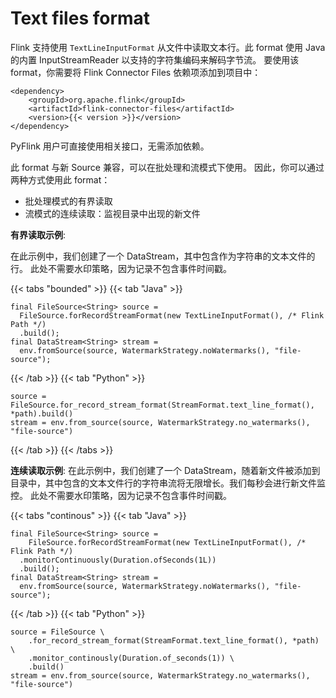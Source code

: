 <!--
Licensed to the Apache Software Foundation (ASF) under one
or more contributor license agreements.  See the NOTICE file
distributed with this work for additional information
regarding copyright ownership.  The ASF licenses this file
to you under the Apache License, Version 2.0 (the
"License"); you may not use this file except in compliance
with the License.  You may obtain a copy of the License at

  http://www.apache.org/licenses/LICENSE-2.0

Unless required by applicable law or agreed to in writing,
software distributed under the License is distributed on an
"AS IS" BASIS, WITHOUT WARRANTIES OR CONDITIONS OF ANY
KIND, either express or implied.  See the License for the
specific language governing permissions and limitations
under the License.
-->

# Text files format

Flink 支持使用 `TextLineInputFormat` 从文件中读取文本行。此 format 使用 Java 的内置 InputStreamReader 以支持的字符集编码来解码字节流。 要使用该 format，你需要将
Flink Connector Files 依赖项添加到项目中：

```
<dependency>
	<groupId>org.apache.flink</groupId>
	<artifactId>flink-connector-files</artifactId>
	<version>{{< version >}}</version>
</dependency>
```

PyFlink 用户可直接使用相关接口，无需添加依赖。

此 format 与新 Source 兼容，可以在批处理和流模式下使用。 因此，你可以通过两种方式使用此 format：

- 批处理模式的有界读取
- 流模式的连续读取：监视目录中出现的新文件

**有界读取示例**:

在此示例中，我们创建了一个 DataStream，其中包含作为字符串的文本文件的行。 此处不需要水印策略，因为记录不包含事件时间戳。

{{< tabs "bounded" >}} {{< tab "Java" >}}

```
final FileSource<String> source =
  FileSource.forRecordStreamFormat(new TextLineInputFormat(), /* Flink Path */)
  .build();
final DataStream<String> stream =
  env.fromSource(source, WatermarkStrategy.noWatermarks(), "file-source");
```

{{< /tab >}} {{< tab "Python" >}}

```
source = FileSource.for_record_stream_format(StreamFormat.text_line_format(), *path).build()
stream = env.from_source(source, WatermarkStrategy.no_watermarks(), "file-source")
```

{{< /tab >}} {{< /tabs >}}

**连续读取示例**:
在此示例中，我们创建了一个 DataStream，随着新文件被添加到目录中，其中包含的文本文件行的字符串流将无限增长。我们每秒会进行新文件监控。 此处不需要水印策略，因为记录不包含事件时间戳。

{{< tabs "continous" >}} {{< tab "Java" >}}

```
final FileSource<String> source =
    FileSource.forRecordStreamFormat(new TextLineInputFormat(), /* Flink Path */)
  .monitorContinuously(Duration.ofSeconds(1L))
  .build();
final DataStream<String> stream =
  env.fromSource(source, WatermarkStrategy.noWatermarks(), "file-source");
```

{{< /tab >}} {{< tab "Python" >}}

```
source = FileSource \
    .for_record_stream_format(StreamFormat.text_line_format(), *path) \
    .monitor_continously(Duration.of_seconds(1)) \
    .build()
stream = env.from_source(source, WatermarkStrategy.no_watermarks(), "file-source")
```